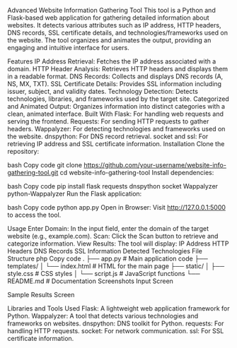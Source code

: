 Advanced Website Information Gathering Tool
This tool is a Python and Flask-based web application for gathering detailed information about websites. It detects various attributes such as IP address, HTTP headers, DNS records, SSL certificate details, and technologies/frameworks used on the website. The tool organizes and animates the output, providing an engaging and intuitive interface for users.

Features
IP Address Retrieval: Fetches the IP address associated with a domain.
HTTP Header Analysis: Retrieves HTTP headers and displays them in a readable format.
DNS Records: Collects and displays DNS records (A, NS, MX, TXT).
SSL Certificate Details: Provides SSL information including issuer, subject, and validity dates.
Technology Detection: Detects technologies, libraries, and frameworks used by the target site.
Categorized and Animated Output: Organizes information into distinct categories with a clean, animated interface.
Built With
Flask: For handling web requests and serving the frontend.
Requests: For sending HTTP requests to gather headers.
Wappalyzer: For detecting technologies and frameworks used on the website.
dnspython: For DNS record retrieval.
socket and ssl: For retrieving IP address and SSL certificate information.
Installation
Clone the repository:

bash
Copy code
git clone https://github.com/your-username/website-info-gathering-tool.git
cd website-info-gathering-tool
Install dependencies:

bash
Copy code
pip install flask requests dnspython socket Wappalyzer python-Wappalyzer
Run the Flask application:

bash
Copy code
python app.py
Open in Browser: Visit http://127.0.0.1:5000 to access the tool.

Usage
Enter Domain: In the input field, enter the domain of the target website (e.g., example.com).
Scan: Click the Scan button to retrieve and categorize information.
View Results: The tool will display:
IP Address
HTTP Headers
DNS Records
SSL Information
Detected Technologies
File Structure
php
Copy code
.
├── app.py                 # Main application code
├── templates/
│   └── index.html         # HTML for the main page
├── static/
│   ├── style.css          # CSS styles
│   └── script.js          # JavaScript functions
└── README.md              # Documentation
Screenshots
Input Screen

Sample Results Screen

Libraries and Tools Used
Flask: A lightweight web application framework for Python.
Wappalyzer: A tool that detects various technologies and frameworks on websites.
dnspython: DNS toolkit for Python.
requests: For handling HTTP requests.
socket: For network communication.
ssl: For SSL certificate information.

